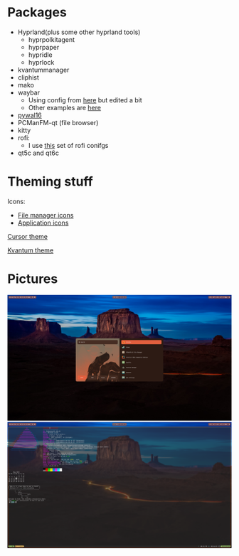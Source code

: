 # Packages
- Hyprland(plus some other hyprland tools)
   - hyprpolkitagent
   - hyprpaper
   - hypridle
   - hyprlock
- kvantummanager
- cliphist
- mako
- waybar
   - Using config from [here](https://github.com/elifouts/Dotfiles) but edited a bit
   - Other examples are [here](https://github.com/Alexays/Waybar/wiki/Examples)
- [pywal16](https://github.com/eylles/pywal16)
- PCManFM-qt (file browser)
- kitty
- rofi:
   - I use [this](https://github.com/adi1090x/rofi/tree/master) set of rofi conifgs
- qt5c and qt6c

# Theming stuff
Icons:
- [File manager icons](https://github.com/vinceliuice/Tela-circle-icon-theme)
- [Application icons](https://www.gnome-look.org/p/1961046)

[Cursor theme](https://github.com/guillaumeboehm/Nordzy-cursors)

[Kvantum theme](https://github.com/GabePoel/KvYaru-Colors)

# Pictures
![Dmenu example](rice-pictures/dmenu.png)
![terminal example](rice-pictures/terminal.png)
